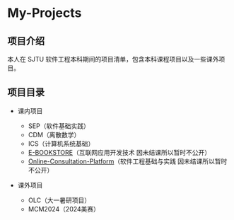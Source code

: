 # My-Projects

## 项目介绍

本人在 SJTU 软件工程本科期间的项目清单，包含本科课程项目以及一些课外项目。

## 项目目录

- 课内项目

  - SEP（软件基础实践）
  - CDM（离散数学）
  - ICS（计算机系统基础）
  - [E-BOOKSTORE](https://github.com/nwdnys1/E-Bookstore)（互联网应用开发技术 因未结课所以暂时不公开）
  - [Online-Consultation-Platform]()（软件工程基础与实践 因未结课所以暂时不公开）

- 课外项目

    - OLC（大一暑研项目）
    - MCM2024（2024美赛）